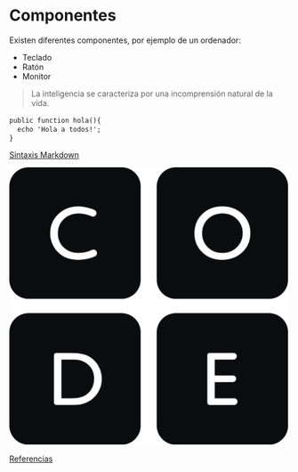 # Componentes

Existen diferentes componentes, por ejemplo de un ordenador:
- Teclado
- Ratón
- Monitor

> La inteligencia se caracteriza por una incomprensión natural de la vida.

```
public function hola(){
  echo 'Hola a todos!';
}
```
[Sintaxis Markdown](https://markdown.es/sintaxis-markdown/)

![Imagen de la web](imagen.png "Código")

[Referencias](referencias.md)
